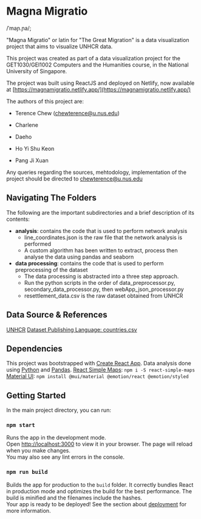 
# Magna Migratio

/ˈmaɲ.ɲa/;

"Magna Migratio" or latin for "The Great Migration" is a data visualization project that aims to visualize UNHCR data.

This project was created as part of a data visualization project for the GET1030/GEI1002 Computers and the Humanities course, in the National University of Singapore.

The project was built using ReactJS and deployed on Netlify, now available at [https://magnamigratio.netlify.app/](https://magnamigratio.netlify.app/)

The authors of this project are:

- Terence Chew (chewterence@u.nus.edu)

- Charlene

- Daeho

- Ho Yi Shu Keon

- Pang Ji Xuan

Any queries regarding the sources, mehtodology, implementation of the project should be directed to chewterence@u.nus.edu

## Navigating The Folders
The following are the important subdirectories and a brief description of its contents:
- **analysis**: contains the code that is used to perform network analysis
	- line_coordinates.json is the raw file that the network analysis is performed
	- A custom algorithm has been written to extract, process then analyse the data using pandas and seaborn
- **data processing**: contains the code that is used to perform preprocessing of the dataset
	- The data processing is abstracted into a three step approach.
	- Run the python scripts in the order of data_preprocessor.py, secondary_data_processor.py, then webApp_json_processor.py
	- resettlement_data.csv is the raw dataset obtained from UNHCR
  
## Data Source & References
[UNHCR](https://www.kaggle.com/datasets/unitednations/refugee-data)
[Dataset Publishing Language: countries.csv](https://developers.google.com/public-data/docs/canonical/countries_csv)

## Dependencies

This project was bootstrapped with [Create React App](https://github.com/facebook/create-react-app).
Data analysis done using [Python](https://www.python.org/) and [Pandas](https://pandas.pydata.org/).
 [React Simple Maps](https://www.react-simple-maps.io/): `npm i -S react-simple-maps`
 [Material UI](https://mui.com/): `npm install @mui/material @emotion/react @emotion/styled`

## Getting Started
In the main project directory, you can run:

### `npm start`
Runs the app in the development mode.\
Open [http://localhost:3000](http://localhost:3000) to view it in your browser.
The page will reload when you make changes.\
You may also see any lint errors in the console.

### `npm run build`
Builds the app for production to the `build` folder.
It correctly bundles React in production mode and optimizes the build for the best performance.
The build is minified and the filenames include the hashes.\
Your app is ready to be deployed!
See the section about [deployment](https://facebook.github.io/create-react-app/docs/deployment) for more information.